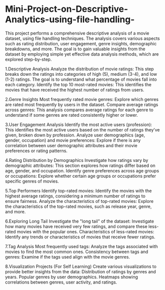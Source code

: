 # Mini-Project-on-Descriptive-Analytics-using-file-handling-
This project performs a comprehensive descriptive analysis of a movie dataset, using file handling techniques. The analysis covers various aspects such as rating distribution, user engagement, genre insights, demographic breakdowns, and more. The goal is to gain valuable insights from the dataset by employing simple yet effective data analysis methods, which are explored step-by-step.

1.Descriptive Analysis Analyze the distribution of movie ratings: This step breaks down the ratings into categories of high (5), medium (3-4), and low (1-2) ratings. The goal is to understand what percentage of movies fall into each category.
Identify the top 10 most-rated movies: This identifies the movies that have received the highest number of ratings from users.

2.Genre Insights Most frequently rated movie genres: Explore which genres are rated most frequently by users in the dataset.
Compare average ratings across genres: This analysis compares average ratings for each genre to understand if some genres are rated consistently higher or lower.

3.User Engagement Analysis Identify the most active users (profession): This identifies the most active users based on the number of ratings they’ve given, broken down by profession.
Analyze user demographics (age, gender, occupation) and movie preferences: Explore if there is any correlation between user demographic attributes and their movie preferences or rating patterns.

4.Rating Distribution by Demographics Investigate how ratings vary by demographic attributes: This section explores how ratings differ based on age, gender, and occupation.
Identify genre preferences across age groups or occupations: Explore whether certain age groups or occupations prefer specific genres of movies.

5.Top Performers Identify top-rated movies: Identify the movies with the highest average ratings, considering a minimum number of ratings to ensure fairness.
Analyze the characteristics of top-rated movies: Explore the characteristics of the top-rated movies, such as release year, genre, and more.

6.Exploring Long Tail Investigate the "long tail" of the dataset: Investigate how many movies have received very few ratings, and compare these less-rated movies with the popular ones.
Characteristics of less-rated movies: Identify any trends or characteristics of movies that receive fewer ratings.

7.Tag Analysis Most frequently used tags: Analyze the tags associated with movies to find the most common ones.
Consistency between tags and genres: Examine if the tags used align with the movie genres.

8.Visualization Projects (For Self Learning) Create various visualizations to provide better insights from the data:
Distribution of ratings by genres and years. Popular genres by user demographics. Heatmaps showing correlations between genres, user activity, and ratings.
